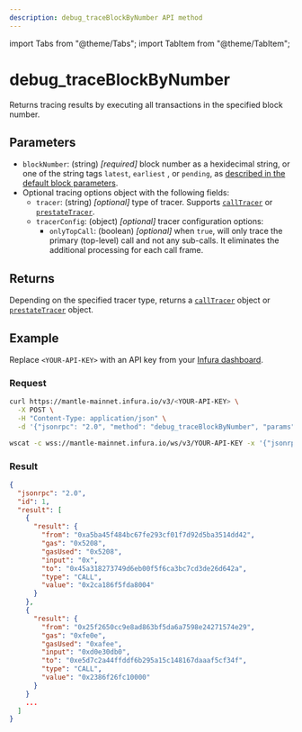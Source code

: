 ```yaml
---
description: debug_traceBlockByNumber API method
---
```


import Tabs from "@theme/Tabs";
import TabItem from "@theme/TabItem";

# debug_traceBlockByNumber

Returns tracing results by executing all transactions in the specified block number.

## Parameters

- `blockNumber`: (string) _[required]_ block number as a hexidecimal string, or one of the string tags `latest`, `earliest`
  , or `pending`, as [described in the default block parameters](https://ethereum.org/en/developers/docs/apis/json-rpc/#default-block).
- Optional tracing options object with the following fields:
  - `tracer`: (string) _[optional]_ type of tracer. Supports [`callTracer`](index.md#calltracer) or
    [`prestateTracer`](index.md##prestatetracer).
  - `tracerConfig`: (object) _[optional]_ tracer configuration options:
    - `onlyTopCall`: (boolean) _[optional]_ when `true`, will only trace the primary (top-level) call and not any
      sub-calls. It eliminates the additional processing for each call frame.

## Returns

Depending on the specified tracer type, returns a [`callTracer`](index.md##calltracer) object or
[`prestateTracer`](index.md#prestatetracer) object.

## Example

Replace `<YOUR-API-KEY>` with an API key from your [Infura dashboard](https://infura.io/dashboard).

### Request

<Tabs>
  <TabItem value="cURL" label="cURL" default>

```bash
curl https://mantle-mainnet.infura.io/v3/<YOUR-API-KEY> \
  -X POST \
  -H "Content-Type: application/json" \
  -d '{"jsonrpc": "2.0", "method": "debug_traceBlockByNumber", "params": ["0x4d0c", {"tracer": "callTracer"}], "id": 1}'
```

  </TabItem>
  <TabItem value="WSS" label="WSS" default>

```bash
wscat -c wss://mantle-mainnet.infura.io/ws/v3/YOUR-API-KEY -x '{"jsonrpc": "2.0", "method": "debug_traceBlockByNumber", "params": ["0x4d0c", {"tracer": "callTracer"}], "id": 1}'
```

  </TabItem>
</Tabs>

### Result

```json
{
  "jsonrpc": "2.0",
  "id": 1,
  "result": [
    {
      "result": {
        "from": "0xa5ba45f484bc67fe293cf01f7d92d5ba3514dd42",
        "gas": "0x5208",
        "gasUsed": "0x5208",
        "input": "0x",
        "to": "0x45a318273749d6eb00f5f6ca3bc7cd3de26d642a",
        "type": "CALL",
        "value": "0x2ca186f5fda8004"
      }
    },
    {
      "result": {
        "from": "0x25f2650cc9e8ad863bf5da6a7598e24271574e29",
        "gas": "0xfe0e",
        "gasUsed": "0xafee",
        "input": "0xd0e30db0",
        "to": "0xe5d7c2a44ffddf6b295a15c148167daaaf5cf34f",
        "type": "CALL",
        "value": "0x2386f26fc10000"
      }
    }
    ...
  ]
}
```
